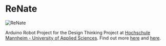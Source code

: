 # ReNate

![ReNate](renate.jpg)

Arduino Robot Project for the Design Thinking Project at [Hochschule Mannheim - University of Applied Sciences](https://www.english.hs-mannheim.de/the-university.html). Find out more [here](http://cbi.dfm.org.au/project/gtg/) and [here]().
